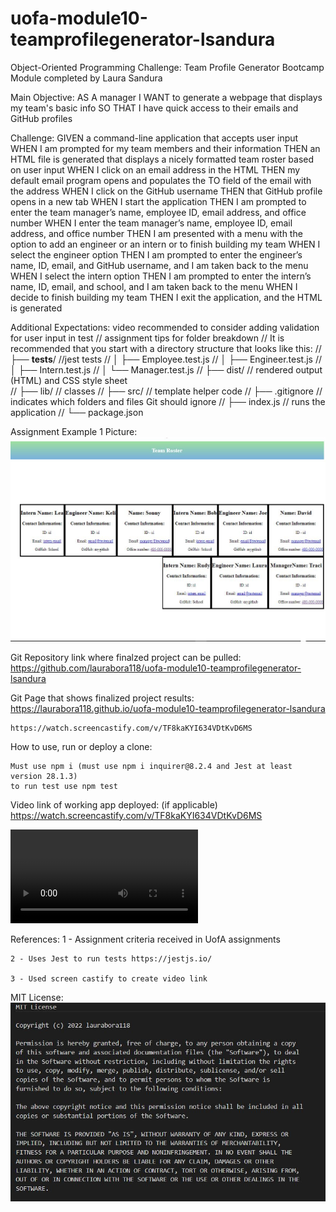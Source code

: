 # uofa-module10-teamprofilegenerator-lsandura
Object-Oriented Programming Challenge: Team Profile Generator Bootcamp Module completed by Laura Sandura

Main Objective: 
AS A manager
I WANT to generate a webpage that displays my team's basic info
SO THAT I have quick access to their emails and GitHub profiles

Challenge: 
GIVEN a command-line application that accepts user input
WHEN I am prompted for my team members and their information
THEN an HTML file is generated that displays a nicely formatted team roster based on user input
WHEN I click on an email address in the HTML
THEN my default email program opens and populates the TO field of the email with the address
WHEN I click on the GitHub username
THEN that GitHub profile opens in a new tab
WHEN I start the application
THEN I am prompted to enter the team manager’s name, employee ID, email address, and office number
WHEN I enter the team manager’s name, employee ID, email address, and office number
THEN I am presented with a menu with the option to add an engineer or an intern or to finish building my team
WHEN I select the engineer option
THEN I am prompted to enter the engineer’s name, ID, email, and GitHub username, and I am taken back to the menu
WHEN I select the intern option
THEN I am prompted to enter the intern’s name, ID, email, and school, and I am taken back to the menu
WHEN I decide to finish building my team
THEN I exit the application, and the HTML is generated

Additional Expectations:
    video
    recommended to consider adding validation for user input in test
    // assignment tips for folder breakdown
    // It is recommended that you start with a directory structure that looks like this:
    // ├── __tests__/             //jest tests
    // │   ├── Employee.test.js
    // │   ├── Engineer.test.js
    // │   ├── Intern.test.js
    // │   └── Manager.test.js
    // ├── dist/                  // rendered output (HTML) and CSS style sheet      
    // ├── lib/                   // classes
    // ├── src/                   // template helper code 
    // ├── .gitignore             // indicates which folders and files Git should ignore
    // ├── index.js               // runs the application
    // └── package.json           


Assignment Example 1 Picture:    
    ![example website](assets/images/website1.jpg)

Git Repository link where finalzed project can be pulled:
    https://github.com/laurabora118/uofa-module10-teamprofilegenerator-lsandura


Git Page that shows finalized project results:
    https://laurabora118.github.io/uofa-module10-teamprofilegenerator-lsandura

    https://watch.screencastify.com/v/TF8kaKYI634VDtKvD6MS

How to use, run or deploy a clone:

    Must use npm i (must use npm i inquirer@8.2.4 and Jest at least version 28.1.3)
    to run test use npm test


Video link of working app deployed: (if applicable)
    https://watch.screencastify.com/v/TF8kaKYI634VDtKvD6MS
    
![Raw mp4 video to watch must download](assets/uofa-module10-teamprofilegenerator-lsandura-video.webmuofa-module10-teamprofilegenerator-lsandura-video.mp4)


References:
    1 - Assignment criteria received in UofA assignments

    2 - Uses Jest to run tests https://jestjs.io/

    3 - Used screen castify to create video link


MIT License: 
    ![MIT License](assets/images/mit.jpg)

    